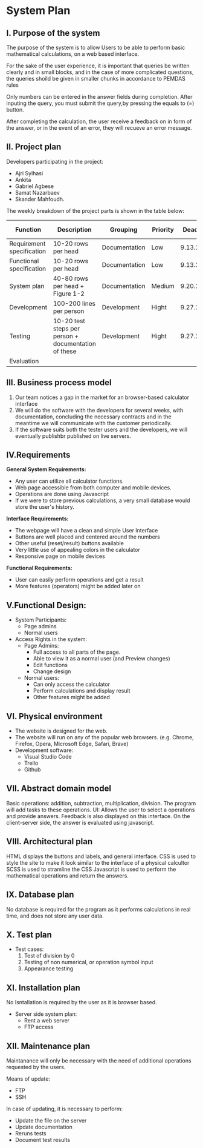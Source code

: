 # System Plan
## I. Purpose of the system
The purpose of the system is to allow Users to be able to perform basic mathematical calculations, on a web based interface.

For the sake of the user experience, it is important that queries be written clearly and in small blocks, and in the case of more complicated questions, the queries shoild be given in smaller chunks in accordance to PEMDAS rules

Only numbers can be entered in the answer fields during completion. After inputing the query, you must submit the query,by pressing the equals to (=) button.

After completing the calculation, the user receive a feedback on in form of the answer, or in the event of an error, they will recueve an error message.

## II. Project plan

Developers participating in the project:
* Ajri Sylhasi
* Ankita
* Gabriel Agbese
* Samat Nazarbaev
* Skander Mahfoudh.

The weekly breakdown of the project parts is shown in the table below:

| Function    |  Description      |     Grouping        |Priority | Deadline |Estimation |Elapsed time|Remaining time|
| ----------- |  -------|-------|------|-----|----|----|------|
| Requirement specification    | 10-20 rows per head| Documentation|  Low|9.13.2021|4| 4| 0|     
|Functional specification |10-20 rows per head|Documentation|Low|9.13.2021|8|4|0|
|System plan|40-80 rows per head + Figure 1-2 |Documentation|Medium|9.20.2021|8|7|0|
|Development|100-200 lines per person |Development|Hight|9.27.2021|12|7|0|
|Testing|10-20 test steps per person + documentation of these |Development|Hight|9.27.2021  |12|7|0|
|Evaluation| | |  |


## III. Business process model

1. Our team notices a gap in the market for an browser-based calculator interface
2. We will do the software with the developers for several weeks, with documentation, concluding the necessary contracts and in the meantime we will communicate with the customer periodically.
3. If the software suits both the tester users and the developers, we will eventually publishbr published on live servers.


## IV.Requirements
**General System Requirements:**
- Any user can utilize all calculator functions.
- Web page accessible from both computer and mobile devices.
- Operations are done using Javascript
- If we were to store previous calculations, a very small database would store the user's history.

**Interface Requirements:**
- The webpage will have a clean and simple User Interface
- Buttons are well placed and centered around the numbers
- Other useful (reset/result) buttons available
- Very little use of appealing colors in the calculator
- Responsive page on mobile devices

**Functional Requirements:**
- User can easily perform operations and get a result
- More features (operators) might be added later on

## V.Functional Design:
- System Participants:
  - Page admins
  - Normal users
- Access Rights in the system:
  - Page Admins:
    - Full access to all parts of the page.
    - Able to view it as a normal user (and Preview changes)
    - Edit functions
    - Change design
  - Normal users:
    - Can only access the calculator
    - Perform calculations and display result
    - Other features might be added

## VI. Physical environment
* The website is designed for the web.
* The website will run on any of the popular web browsers. (e.g. Chrome, Firefox, Opera, Microsoft Edge, Safari, Brave)
* Development software:
    * Visual Studio Code
    * Trello
    * Github
    
## VII. Abstract domain model

Basic operations: addition, subtraction, multiplication, division. The program will add tasks to these operations.
UI: Allows the user to select a operations and provide answers. Feedback is also displayed on this interface.
On the client-server side, the answer is evaluated using javascript. 

## VIII. Architectural plan

HTML displays the buttons and labels, and general interface.
CSS is used to style the site to make it look similar to the interface of a physical calcultor
SCSS is used to stramline the CSS
Javascript is used to perform the mathematical operations and return the answers.

## IX. Database plan

No database is required for the program as it performs calculations in real time, and does not store any user data.

## X. Test plan

* Test cases:
    1. Test of division by 0
    2. Testing of non numerical, or operation symbol input
    3. Appearance testing

## XI. Installation plan

No Isntallation is required by the user as it is browser based.

* Server side system plan:
    * Rent a web server
    * FTP access
        

## XII. Maintenance plan

Maintanance will only be necessary with the need of additional operations requested by the users.

Means of update:
* FTP
* SSH

In case of updating, it is necessary to perform:
* Update the file on the server
* Update documentation
* Reruns tests
* Document test results

